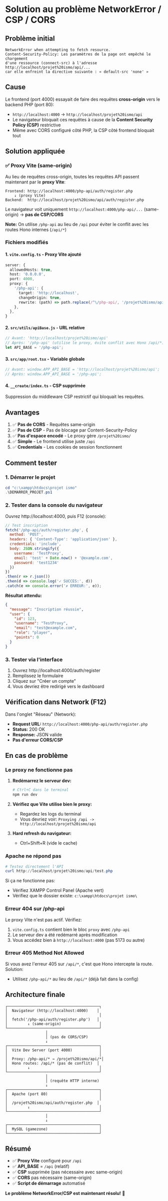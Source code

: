 # Solution au problème NetworkError / CSP / CORS

## Problème initial

```
NetworkError when attempting to fetch resource.
Content-Security-Policy: Les paramètres de la page ont empêché le chargement 
d'une ressource (connect-src) à l'adresse http://localhost/projet%20ismo/api/...
car elle enfreint la directive suivante : « default-src 'none' »
```

## Cause

Le frontend (port 4000) essayait de faire des requêtes **cross-origin** vers le backend PHP (port 80):
- `http://localhost:4000` → `http://localhost/projet%20ismo/api`
- Le navigateur bloquait ces requêtes à cause de la **Content Security Policy (CSP)** restrictive
- Même avec CORS configuré côté PHP, la CSP côté frontend bloquait tout

## Solution appliquée

### ✅ Proxy Vite (same-origin)

Au lieu de requêtes cross-origin, toutes les requêtes API passent maintenant par le **proxy Vite**:

```
Frontend: http://localhost:4000/php-api/auth/register.php
    ↓ (proxy Vite)
Backend:  http://localhost/projet%20ismo/api/auth/register.php
```

Le navigateur voit uniquement `http://localhost:4000/php-api/...` (same-origin) → **pas de CSP/CORS**

**Note:** On utilise `/php-api` au lieu de `/api` pour éviter le conflit avec les routes Hono internes (`/api/*`)

### Fichiers modifiés

#### 1. `vite.config.ts` - Proxy Vite ajouté

```typescript
server: {
  allowedHosts: true,
  host: '0.0.0.0',
  port: 4000,
  proxy: {
    '/php-api': {
      target: 'http://localhost',
      changeOrigin: true,
      rewrite: (path) => path.replace(/^\/php-api/, '/projet%20ismo/api'),
    },
  },
}
```

#### 2. `src/utils/apiBase.js` - URL relative

```javascript
// Avant: 'http://localhost/projet%20ismo/api'
// Après: '/php-api' (utilise le proxy, évite conflit avec Hono /api/*)
let API_BASE = '/php-api';
```

#### 3. `src/app/root.tsx` - Variable globale

```javascript
// Avant: window.APP_API_BASE = 'http://localhost/projet%20ismo/api';
// Après: window.APP_API_BASE = '/php-api';
```

#### 4. `__create/index.ts` - CSP supprimée

Suppression du middleware CSP restrictif qui bloquait les requêtes.

## Avantages

1. ✅ **Pas de CORS** - Requêtes same-origin
2. ✅ **Pas de CSP** - Pas de blocage par Content-Security-Policy
3. ✅ **Pas d'espace encodé** - Le proxy gère `/projet%20ismo/`
4. ✅ **Simple** - Le frontend utilise juste `/api`
5. ✅ **Credentials** - Les cookies de session fonctionnent

## Comment tester

### 1. Démarrer le projet

```powershell
cd "c:\xampp\htdocs\projet ismo"
.\DEMARRER_PROJET.ps1
```

### 2. Tester dans la console du navigateur

Ouvrez http://localhost:4000, puis F12 (console):

```javascript
// Test inscription
fetch('/php-api/auth/register.php', {
  method: 'POST',
  headers: { 'Content-Type': 'application/json' },
  credentials: 'include',
  body: JSON.stringify({
    username: 'TestProxy',
    email: 'test' + Date.now() + '@example.com',
    password: 'test1234'
  })
})
.then(r => r.json())
.then(d => console.log('✓ SUCCES:', d))
.catch(e => console.error('✗ ERREUR:', e));
```

**Résultat attendu:**
```json
{
  "message": "Inscription réussie",
  "user": {
    "id": 123,
    "username": "TestProxy",
    "email": "test@example.com",
    "role": "player",
    "points": 0
  }
}
```

### 3. Tester via l'interface

1. Ouvrez http://localhost:4000/auth/register
2. Remplissez le formulaire
3. Cliquez sur "Créer un compte"
4. Vous devriez être redirigé vers le dashboard

## Vérification dans Network (F12)

Dans l'onglet "Réseau" (Network):
- **Request URL:** `http://localhost:4000/php-api/auth/register.php`
- **Status:** 200 OK
- **Response:** JSON valide
- **Pas d'erreur CORS/CSP**

## En cas de problème

### Le proxy ne fonctionne pas

1. **Redémarrez le serveur dev:**
   ```powershell
   # Ctrl+C dans le terminal
   npm run dev
   ```

2. **Vérifiez que Vite utilise bien le proxy:**
   - Regardez les logs du terminal
   - Vous devriez voir: `Proxying /api -> http://localhost/projet%20ismo/api`

3. **Hard refresh du navigateur:**
   - Ctrl+Shift+R (vide le cache)

### Apache ne répond pas

```powershell
# Testez directement l'API
curl http://localhost/projet%20ismo/api/test.php
```

Si ça ne fonctionne pas:
- Vérifiez XAMPP Control Panel (Apache vert)
- Vérifiez que le dossier existe: `c:\xampp\htdocs\projet ismo\`

### Erreur 404 sur /php-api

Le proxy Vite n'est pas actif. Vérifiez:
1. `vite.config.ts` contient bien le bloc `proxy` avec `/php-api`
2. Le serveur dev a été redémarré après modification
3. Vous accédez bien à `http://localhost:4000` (pas 5173 ou autre)

### Erreur 405 Method Not Allowed

Si vous avez l'erreur 405 sur `/api/*`, c'est que Hono intercepte la route. Solution:
- Utilisez `/php-api/*` au lieu de `/api/*` (déjà fait dans la config)

## Architecture finale

```
┌─────────────────────────────────────────┐
│  Navigateur (http://localhost:4000)    │
│                                         │
│  fetch('/php-api/auth/register.php')   │
│         ↓ (same-origin)                 │
└─────────────────────────────────────────┘
                  │
                  │ (pas de CORS/CSP)
                  ↓
┌─────────────────────────────────────────┐
│  Vite Dev Server (port 4000)            │
│                                         │
│  Proxy: /php-api/* → /projet%20ismo/api/*│
│  Hono routes: /api/* (pas de conflit)  │
│         ↓                               │
└─────────────────────────────────────────┘
                  │
                  │ (requête HTTP interne)
                  ↓
┌─────────────────────────────────────────┐
│  Apache (port 80)                       │
│                                         │
│  /projet%20ismo/api/auth/register.php  │
│         ↓                               │
└─────────────────────────────────────────┘
                  │
                  ↓
┌─────────────────────────────────────────┐
│  MySQL (gamezone)                       │
└─────────────────────────────────────────┘
```

## Résumé

- ✅ **Proxy Vite** configuré pour `/api`
- ✅ **API_BASE** = `/api` (relatif)
- ✅ **CSP** supprimée (pas nécessaire avec same-origin)
- ✅ **CORS** pas nécessaire (same-origin)
- ✅ **Script de démarrage** automatisé

**Le problème NetworkError/CSP est maintenant résolu!** 🎉

